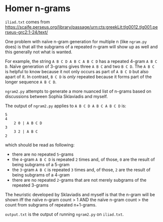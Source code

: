 # Homer n-grams

`iliad.txt` comes from https://scaife.perseus.org/library/passage/urn:cts:greekLit:tlg0012.tlg001.perseus-grc2:1-24/text/

One problem with naïve n-gram generation for multiple n (like `ngram.py` does) is that all the subgrams of a repeated n-gram will show up as well and this generally not what is wanted.

For example, the string `A B C D A B C A B C D` has a repeated 4-gram `A B C D`. Naïve generation of 3-grams gives three `A B C` and two `B C D`. The `A B C` is helpful to know because it not only occurs as part of `A B C D` but also apart of it. In contrast, `B C D` is _only_ repeated because it forms part of the longer sequence `A B C D`.

`ngram2.py` attempts to generate a more nuanced list of n-grams based on discussions between Sophia Sklaviadis and myself.

The output of `ngram2.py` applies to `A B C D A B C A B C D` is:

```
5
4
    2 0 | A B C D
3
    3 2 | A B C
2
```

which should be read as following:

* there are no repeated `5`-grams
* the `4`-gram `A B C D` is repeated `2` times and, of those, `0` are the result of being subgrams of a 5-gram
* the `3`-gram `A B C` is repeated `3` times and, of those, `2` are the result of being subgrams of a 4-gram
* there are no repeated `2`-grams that are not merely subgrams of the repeated 3-grams

The heuristic developed by Sklaviadis and myself is that the n-gram will be shown iff the naïve n-gram count > 1 AND the naïve n-gram count > the count from subgrams of repeated n+1-grams.

`output.txt` is the output of running `ngram2.py` on `iliad.txt`.
